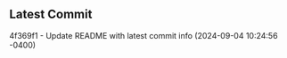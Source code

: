 
## Latest Commit
4f369f1 - Update README with latest commit info (2024-09-04 10:24:56 -0400) <Yunxi-Zhou>

